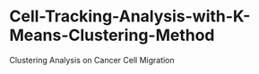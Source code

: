 # Cell-Tracking-Analysis-with-K-Means-Clustering-Method
Clustering Analysis on Cancer Cell Migration
